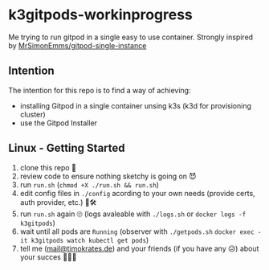 # k3gitpods-workinprogress

Me trying to run gitpod in a single easy to use container. Strongly inspired by [MrSimonEmms/gitpod-single-instance](https://github.com/MrSimonEmms/gitpod-single-instance)

## Intention

The intention for this repo is to find a way of achieving:
- installing Gitpod in a single container unsing k3s (k3d for provisioning cluster)
- use the Gitpod Installer

## Linux - Getting Started

1. clone this repo 🌈
2. review code to ensure nothing sketchy is going on 😈
3. run `run.sh` (`chmod +X ./run.sh && run.sh`)
4. edit config files in `./config` acording to your own needs (provide certs, auth provider, etc.) 🔧🛠
5. run `run.sh` again 🙄 (logs avaleable with `./logs.sh` or `docker logs -f k3gitpods`)
6. wait until all pods are `Running` (observer with `./getpods.sh` `docker exec -it k3gitpods watch kubectl get pods`)
7. tell me (mail@timokrates.de) and your friends (if you have any 😥) about your succes 🌟🚀🌟
